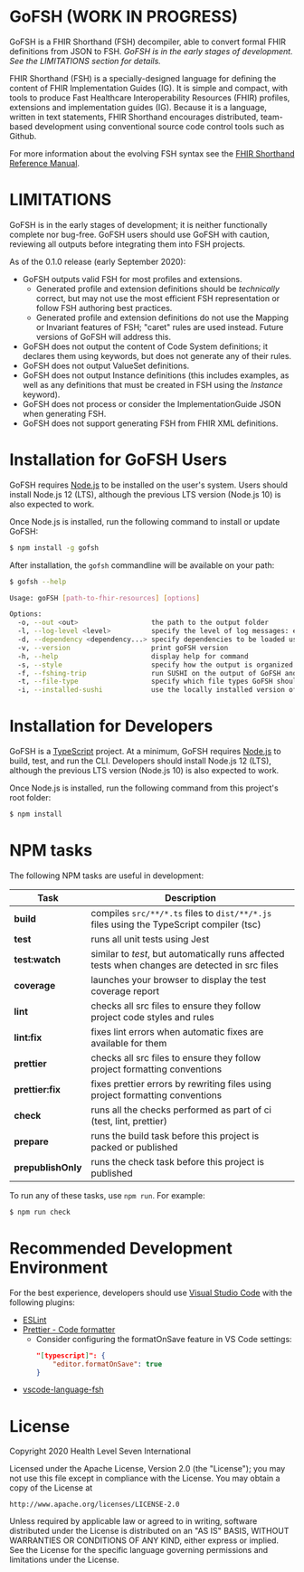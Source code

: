 # GoFSH (WORK IN PROGRESS)

GoFSH is a FHIR Shorthand (FSH) decompiler, able to convert formal FHIR definitions from JSON to FSH. _GoFSH is in the early stages of development. See the LIMITATIONS section for details._

FHIR Shorthand (FSH) is a specially-designed language for defining the content of FHIR Implementation Guides (IG). It is simple and compact, with tools to produce Fast Healthcare Interoperability Resources (FHIR) profiles, extensions and implementation guides (IG). Because it is a language, written in text statements, FHIR Shorthand encourages distributed, team-based development using conventional source code control tools such as Github.

For more information about the evolving FSH syntax see the [FHIR Shorthand Reference Manual](https://build.fhir.org/ig/HL7/fhir-shorthand/).

# LIMITATIONS

GoFSH is in the early stages of development; it is neither functionally complete nor bug-free. GoFSH users should use GoFSH with caution, reviewing all outputs before integrating them into FSH projects.

As of the 0.1.0 release (early September 2020):
* GoFSH outputs valid FSH for most profiles and extensions.
  * Generated profile and extension definitions should be _technically_ correct, but may not use the most efficient FSH representation or follow FSH authoring best practices.
  * Generated profile and extension definitions do not use the Mapping or Invariant features of FSH; "caret" rules are used instead. Future versions of GoFSH will address this.
* GoFSH does not output the content of Code System definitions; it declares them using keywords, but does not generate any of their rules.
* GoFSH does not output ValueSet definitions.
* GoFSH does not output Instance definitions (this includes examples, as well as any definitions that must be created in FSH using the _Instance_ keyword).
* GoFSH does not process or consider the ImplementationGuide JSON when generating FSH.
* GoFSH does not support generating FSH from FHIR XML definitions.

# Installation for GoFSH Users

GoFSH requires [Node.js](https://nodejs.org/) to be installed on the user's system.  Users should install Node.js 12 (LTS), although the previous LTS version (Node.js 10) is also expected to work.

Once Node.js is installed, run the following command to install or update GoFSH:

```sh
$ npm install -g gofsh
```

After installation, the `gofsh` commandline will be available on your path:

```sh
$ gofsh --help

Usage: goFSH [path-to-fhir-resources] [options]

Options:
  -o, --out <out>                  the path to the output folder
  -l, --log-level <level>          specify the level of log messages: error, warn, info (default), debug
  -d, --dependency <dependency...> specify dependencies to be loaded using format dependencyId@version (FHIR R4 included by default)
  -v, --version                    print goFSH version
  -h, --help                       display help for command
  -s, --style                      specify how the output is organized into files: group-by-fsh-type (default), group-by-profile, single-file, file-per-definition
  -f, --fshing-trip                run SUSHI on the output of GoFSH and generate a comparison of the round trip results
  -t, --file-type                  specify which file types GoFSH should accept as input: json-only (default), xml-only, json-and-xml
  -i, --installed-sushi            use the locally installed version of SUSHI when generating comparisons with the "-f" option
```

# Installation for Developers

GoFSH is a [TypeScript](https://www.typescriptlang.org/) project.  At a minimum, GoFSH requires [Node.js](https://nodejs.org/) to build, test, and run the CLI.  Developers should install Node.js 12 (LTS), although the previous LTS version (Node.js 10) is also expected to work.

Once Node.js is installed, run the following command from this project's root folder:

```sh
$ npm install
```

# NPM tasks

The following NPM tasks are useful in development:

| Task | Description |
| ---- | ----------- |
| **build** | compiles `src/**/*.ts` files to `dist/**/*.js` files using the TypeScript compiler (tsc) |
| **test** | runs all unit tests using Jest |
| **test:watch** | similar to _test_, but automatically runs affected tests when changes are detected in src files |
| **coverage** | launches your browser to display the test coverage report |
| **lint** | checks all src files to ensure they follow project code styles and rules |
| **lint:fix** | fixes lint errors when automatic fixes are available for them |
| **prettier** | checks all src files to ensure they follow project formatting conventions |
| **prettier:fix** | fixes prettier errors by rewriting files using project formatting conventions |
| **check** | runs all the checks performed as part of ci (test, lint, prettier) |
| **prepare** | runs the build task before this project is packed or published |
| **prepublishOnly** | runs the check task before this project is published |

To run any of these tasks, use `npm run`.  For example:

```sh
$ npm run check
```

# Recommended Development Environment

For the best experience, developers should use [Visual Studio Code](https://code.visualstudio.com/) with the following plugins:

* [ESLint](https://marketplace.visualstudio.com/items?itemName=dbaeumer.vscode-eslint)
* [Prettier - Code formatter](https://marketplace.visualstudio.com/items?itemName=esbenp.prettier-vscode)
  * Consider configuring the formatOnSave feature in VS Code settings:
    ```json
    "[typescript]": {
        "editor.formatOnSave": true
    }
    ```
* [vscode-language-fsh](https://marketplace.visualstudio.com/items?itemName=kmahalingam.vscode-language-fsh)

# License

Copyright 2020 Health Level Seven International

Licensed under the Apache License, Version 2.0 (the "License");
you may not use this file except in compliance with the License.
You may obtain a copy of the License at

    http://www.apache.org/licenses/LICENSE-2.0

Unless required by applicable law or agreed to in writing, software
distributed under the License is distributed on an "AS IS" BASIS,
WITHOUT WARRANTIES OR CONDITIONS OF ANY KIND, either express or implied.
See the License for the specific language governing permissions and
limitations under the License.
